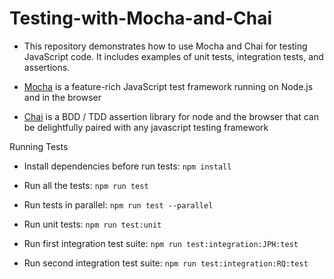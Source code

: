 # Testing-with-Mocha-and-Chai

- This repository demonstrates how to use Mocha and Chai for testing JavaScript code. It includes examples of unit tests, integration tests, and assertions.

- [Mocha](https://mochajs.org/) is a feature-rich JavaScript test framework running on Node.js and in the browser
 
- [Chai](https://www.chaijs.com/) is a BDD / TDD assertion library for node and the browser that can be delightfully paired with any javascript testing framework

Running Tests

- Install dependencies before run tests: `npm install`

- Run all the tests: `npm run test`

- Run tests in parallel: `npm run test --parallel` 

- Run unit tests: `npm run test:unit`

- Run first integration test suite: `npm run test:integration:JPH:test`

- Run second integration test suite: `npm run test:integration:RQ:test`
